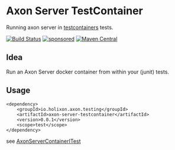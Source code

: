 # Axon Server TestContainer

Running axon server in [testcontainers](https://www.testcontainers.org/) tests.

[![Build Status](https://github.com/holixon/axon-server-testcontainer/workflows/Development%20branches/badge.svg)](https://github.com/holixon/axon-server-testcontainer/actions)
[![sponsored](https://img.shields.io/badge/sponsoredBy-Holisticon-RED.svg)](https://holisticon.de/)
[![Maven Central](https://maven-badges.herokuapp.com/maven-central/io.holixon.axon.testing/axon-server-testcontainer/badge.svg)](https://maven-badges.herokuapp.com/maven-central/io.holixon.axon.testing/axon-server-testcontainer)


## Idea

Run an Axon Server docker container from within your (junit) tests.

## Usage

```
<dependency>
    <groupId>io.holixon.axon.testing</groupId>
    <artifactId>axon-server-testcontainer</artifactId>
    <version>0.0.1</version>
    <scope>test</scope>
</dependency>
```

see [AxonServerContainerITest](https://github.com/holixon/axon-server-testcontainer/blob/58194a1ebe71fff1d953debcda4d7b1dc37e8271/src/test/kotlin/AxonServerContainerKotlinITest.kt)

